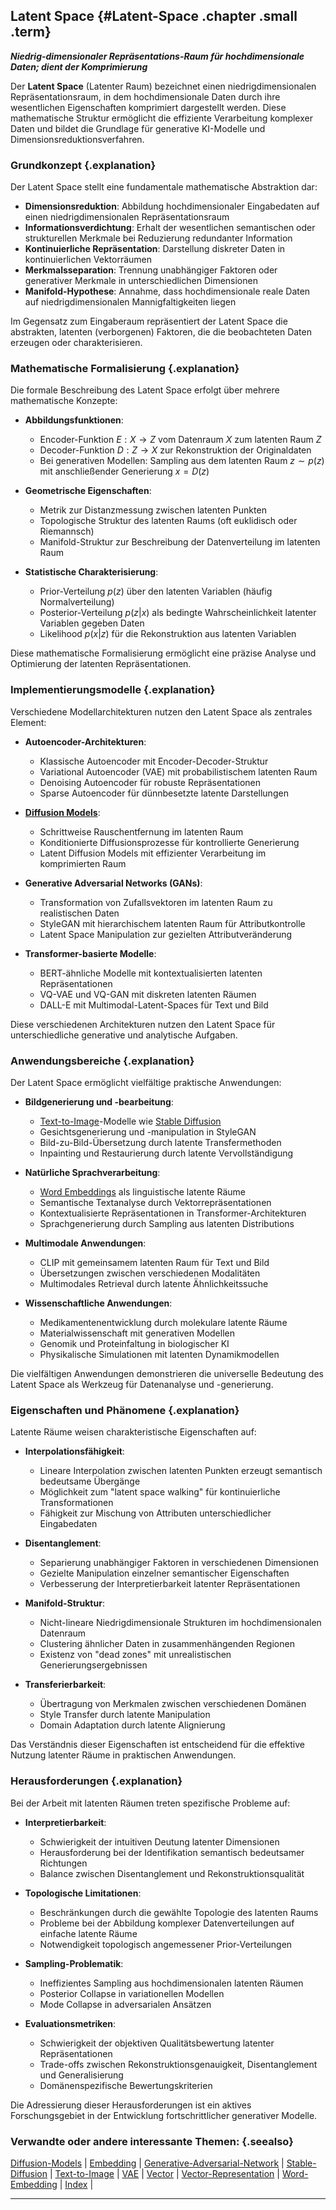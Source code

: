 ## Latent Space {#Latent-Space .chapter .small .term}

***Niedrig-dimensionaler Repräsentations-Raum für hochdimensionale Daten; dient der Komprimierung***

Der **Latent Space** (Latenter Raum) bezeichnet einen niedrigdimensionalen Repräsentationsraum, in dem hochdimensionale Daten durch ihre wesentlichen Eigenschaften komprimiert dargestellt werden.
Diese mathematische Struktur ermöglicht die effiziente Verarbeitung komplexer Daten und bildet die Grundlage für generative KI-Modelle und Dimensionsreduktionsverfahren.

### Grundkonzept {.explanation}

Der Latent Space stellt eine fundamentale mathematische Abstraktion dar:

- **Dimensionsreduktion**: Abbildung hochdimensionaler Eingabedaten auf einen niedrigdimensionalen Repräsentationsraum
- **Informationsverdichtung**: Erhalt der wesentlichen semantischen oder strukturellen Merkmale bei Reduzierung redundanter Information
- **Kontinuierliche Repräsentation**: Darstellung diskreter Daten in kontinuierlichen Vektorräumen
- **Merkmalsseparation**: Trennung unabhängiger Faktoren oder generativer Merkmale in unterschiedlichen Dimensionen
- **Manifold-Hypothese**: Annahme, dass hochdimensionale reale Daten auf niedrigdimensionalen Mannigfaltigkeiten liegen

Im Gegensatz zum Eingaberaum repräsentiert der Latent Space die abstrakten, latenten (verborgenen) Faktoren, die die beobachteten Daten erzeugen oder charakterisieren.

### Mathematische Formalisierung {.explanation}

Die formale Beschreibung des Latent Space erfolgt über mehrere mathematische Konzepte:

- **Abbildungsfunktionen**:
  - Encoder-Funktion $E: X \rightarrow Z$ vom Datenraum $X$ zum latenten Raum $Z$
  - Decoder-Funktion $D: Z \rightarrow X$ zur Rekonstruktion der Originaldaten
  - Bei generativen Modellen: Sampling aus dem latenten Raum $z \sim p(z)$ mit anschließender Generierung $x = D(z)$

- **Geometrische Eigenschaften**:
  - Metrik zur Distanzmessung zwischen latenten Punkten
  - Topologische Struktur des latenten Raums (oft euklidisch oder Riemannsch)
  - Manifold-Struktur zur Beschreibung der Datenverteilung im latenten Raum

- **Statistische Charakterisierung**:
  - Prior-Verteilung $p(z)$ über den latenten Variablen (häufig Normalverteilung)
  - Posterior-Verteilung $p(z|x)$ als bedingte Wahrscheinlichkeit latenter Variablen gegeben Daten
  - Likelihood $p(x|z)$ für die Rekonstruktion aus latenten Variablen

Diese mathematische Formalisierung ermöglicht eine präzise Analyse und Optimierung der latenten Repräsentationen.

### Implementierungsmodelle {.explanation}

Verschiedene Modellarchitekturen nutzen den Latent Space als zentrales Element:

- **Autoencoder-Architekturen**:
  - Klassische Autoencoder mit Encoder-Decoder-Struktur
  - Variational Autoencoder (VAE) mit probabilistischem latenten Raum
  - Denoising Autoencoder für robuste Repräsentationen
  - Sparse Autoencoder für dünnbesetzte latente Darstellungen

- **[Diffusion Models](#Diffusion-Models)**:
  - Schrittweise Rauschentfernung im latenten Raum
  - Konditionierte Diffusionsprozesse für kontrollierte Generierung
  - Latent Diffusion Models mit effizienter Verarbeitung im komprimierten Raum

- **Generative Adversarial Networks (GANs)**:
  - Transformation von Zufallsvektoren im latenten Raum zu realistischen Daten
  - StyleGAN mit hierarchischem latenten Raum für Attributkontrolle
  - Latent Space Manipulation zur gezielten Attributveränderung

- **Transformer-basierte Modelle**:
  - BERT-ähnliche Modelle mit kontextualisierten latenten Repräsentationen
  - VQ-VAE und VQ-GAN mit diskreten latenten Räumen
  - DALL-E mit Multimodal-Latent-Spaces für Text und Bild

Diese verschiedenen Architekturen nutzen den Latent Space für unterschiedliche generative und analytische Aufgaben.

### Anwendungsbereiche {.explanation}

Der Latent Space ermöglicht vielfältige praktische Anwendungen:

- **Bildgenerierung und -bearbeitung**:
  - [Text-to-Image](#Text-to-Image)-Modelle wie [Stable Diffusion](#Stable-Diffusion)
  - Gesichtsgenerierung und -manipulation in StyleGAN
  - Bild-zu-Bild-Übersetzung durch latente Transfermethoden
  - Inpainting und Restaurierung durch latente Vervollständigung

- **Natürliche Sprachverarbeitung**:
  - [Word Embeddings](#Word-Embedding) als linguistische latente Räume
  - Semantische Textanalyse durch Vektorrepräsentationen
  - Kontextualisierte Repräsentationen in Transformer-Architekturen
  - Sprachgenerierung durch Sampling aus latenten Distributions

- **Multimodale Anwendungen**:
  - CLIP mit gemeinsamem latenten Raum für Text und Bild
  - Übersetzungen zwischen verschiedenen Modalitäten
  - Multimodales Retrieval durch latente Ähnlichkeitssuche

- **Wissenschaftliche Anwendungen**:
  - Medikamentenentwicklung durch molekulare latente Räume
  - Materialwissenschaft mit generativen Modellen
  - Genomik und Proteinfaltung in biologischer KI
  - Physikalische Simulationen mit latenten Dynamikmodellen

Die vielfältigen Anwendungen demonstrieren die universelle Bedeutung des Latent Space als Werkzeug für Datenanalyse und -generierung.

### Eigenschaften und Phänomene {.explanation}

Latente Räume weisen charakteristische Eigenschaften auf:

- **Interpolationsfähigkeit**:
  - Lineare Interpolation zwischen latenten Punkten erzeugt semantisch bedeutsame Übergänge
  - Möglichkeit zum "latent space walking" für kontinuierliche Transformationen
  - Fähigkeit zur Mischung von Attributen unterschiedlicher Eingabedaten

- **Disentanglement**:
  - Separierung unabhängiger Faktoren in verschiedenen Dimensionen
  - Gezielte Manipulation einzelner semantischer Eigenschaften
  - Verbesserung der Interpretierbarkeit latenter Repräsentationen

- **Manifold-Struktur**:
  - Nicht-lineare Niedrigdimensionale Strukturen im hochdimensionalen Datenraum
  - Clustering ähnlicher Daten in zusammenhängenden Regionen
  - Existenz von "dead zones" mit unrealistischen Generierungsergebnissen

- **Transferierbarkeit**:
  - Übertragung von Merkmalen zwischen verschiedenen Domänen
  - Style Transfer durch latente Manipulation
  - Domain Adaptation durch latente Alignierung

Das Verständnis dieser Eigenschaften ist entscheidend für die effektive Nutzung latenter Räume in praktischen Anwendungen.

### Herausforderungen {.explanation}

Bei der Arbeit mit latenten Räumen treten spezifische Probleme auf:

- **Interpretierbarkeit**:
  - Schwierigkeit der intuitiven Deutung latenter Dimensionen
  - Herausforderung bei der Identifikation semantisch bedeutsamer Richtungen
  - Balance zwischen Disentanglement und Rekonstruktionsqualität

- **Topologische Limitationen**:
  - Beschränkungen durch die gewählte Topologie des latenten Raums
  - Probleme bei der Abbildung komplexer Datenverteilungen auf einfache latente Räume
  - Notwendigkeit topologisch angemessener Prior-Verteilungen

- **Sampling-Problematik**:
  - Ineffizientes Sampling aus hochdimensionalen latenten Räumen
  - Posterior Collapse in variationellen Modellen
  - Mode Collapse in adversarialen Ansätzen

- **Evaluationsmetriken**:
  - Schwierigkeit der objektiven Qualitätsbewertung latenter Repräsentationen
  - Trade-offs zwischen Rekonstruktionsgenauigkeit, Disentanglement und Generalisierung
  - Domänenspezifische Bewertungskriterien

Die Adressierung dieser Herausforderungen ist ein aktives Forschungsgebiet in der Entwicklung fortschrittlicher generativer Modelle.

### Verwandte oder andere interessante Themen: {.seealso}

[Diffusion-Models](#Diffusion-Models) |
[Embedding](#Embedding) |
[Generative-Adversarial-Network](#Generative-Adversarial-Network) |
[Stable-Diffusion](#Stable-Diffusion) |
[Text-to-Image](#Text-to-Image) |
[VAE](#VAE) |
[Vector](#Vector) |
[Vector-Representation](#Vector-Representation) |
[Word-Embedding](#Word-Embedding) |
[Index](#Index) |

----


